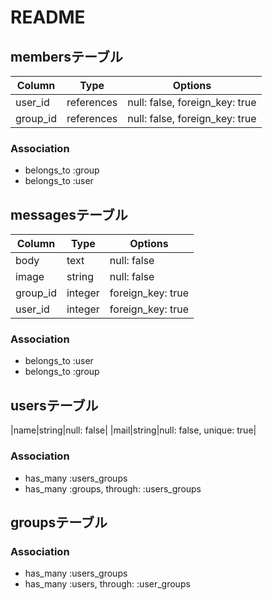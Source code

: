 # README

## membersテーブル

|Column|Type|Options|
|------|----|-------|
|user_id|references|null: false, foreign_key: true|
|group_id|references|null: false, foreign_key: true|

### Association
- belongs_to :group
- belongs_to :user

## messagesテーブル

|Column|Type|Options|
|------|----|-------|
|body|text|null: false|
|image|string|null: false|
|group_id|integer|foreign_key: true|
|user_id|integer|foreign_key: true|

### Association
- belongs_to :user
- belongs_to :group

## usersテーブル

|name|string|null: false|
|mail|string|null: false, unique: true|

### Association
- has_many :users_groups
- has_many :groups, through: :users_groups

## groupsテーブル

### Association
- has_many :users_groups
- has_many :users, through: :user_groups
